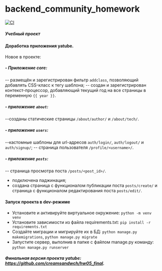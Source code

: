 # backend_community_homework

[![CI](https://github.com/yandex-praktikum/hw03_forms/actions/workflows/python-app.yml/badge.svg?branch=master)](https://github.com/yandex-praktikum/hw03_forms/actions/workflows/python-app.yml)

##### Учебный проект
#### Доработка приложения yatube.
Новое в проекте:
##### - Приложение core:
-- размещён и зарегистрирован фильтр `addclass`, позволяющий добавлять CSS-класс к тегу шаблона;
-- создан и зарегистрирован контекст-процессор, добавляющий текущий год на все страницы в переменную ```{{ year }}```. 
##### - приложение `about`:
--созданы статические страницы `/about/author/` и `/about/tech/`.
##### - приложение `users`:
--кастомные шаблоны для url-адресов `auth/login/`, `auth/logout/` и `auth/signup/`;
-- страница пользователя `/profile/<username>/`.
##### - приложение `posts`:
-- cтраница просмотра поста `/posts/<post_id>/`.
- подключена паджинация;
- создана страница с функционалом публикации поста `posts/create/` и страница с функционалом редактирования поста ```posts/edit/```.

#### Запуск проекта в dev-режиме 
- Установите и активируйте виртуальное окружение: ```python -m venv venv```
- Установите зависимости из файла requirements.txt: ``` pip install -r requirements.txt ``` 
- Создайте миграции и мигрируйте их в БД: ```python manage.py makemigrations```, ```python manage.py migrate```
-  Запустите сервер, выполнив в папке с файлом manage.py команду: ``` python manage.py runserver ``` 

##### Финальная версия проекта yatube: https://github.com/creamsandwch/hw05_final.
